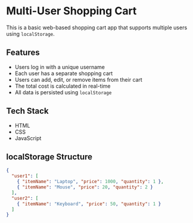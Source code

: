 # Multi-User Shopping Cart

This is a basic web-based shopping cart app that supports multiple users using `localStorage`.

## Features
- Users log in with a unique username
- Each user has a separate shopping cart
- Users can add, edit, or remove items from their cart
- The total cost is calculated in real-time
- All data is persisted using `localStorage`

## Tech Stack
- HTML
- CSS
- JavaScript

## localStorage Structure

```json
{
  "user1": [
    { "itemName": "Laptop", "price": 1000, "quantity": 1 },
    { "itemName": "Mouse", "price": 20, "quantity": 2 }
  ],
  "user2": [
    { "itemName": "Keyboard", "price": 50, "quantity": 1 }
  ]
}
